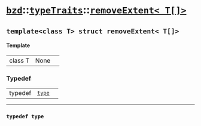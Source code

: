 # [`bzd`](../../../index.md)::[`typeTraits`](../../index.md)::[`removeExtent< T[]>`](../index.md)

## `template<class T> struct removeExtent< T[]>`

#### Template
||||
|---:|:---|:---|
|class T|None||
### Typedef
||||
|---:|:---|:---|
|typedef|[`type`](.)||
------
### `typedef type`


